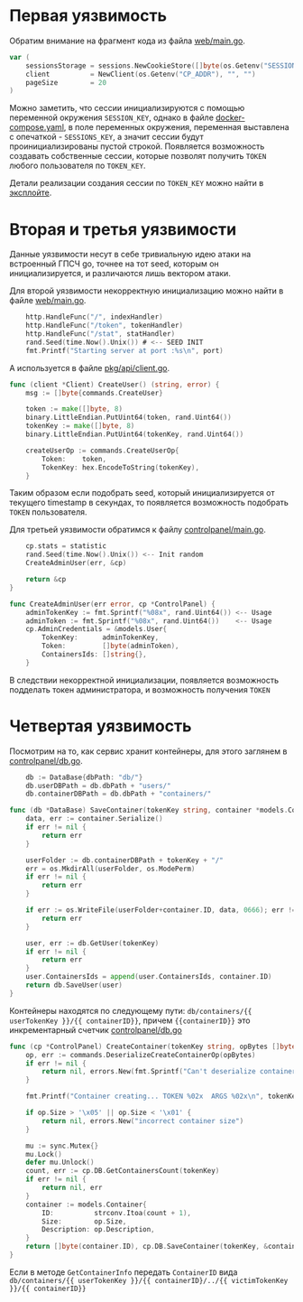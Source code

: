 # Первая уязвимость

Обратим внимание на фрагмент кода из файла [web/main.go](../../services/trash-factory/cmd/web/main.go). 
```go
var (
	sessionsStorage = sessions.NewCookieStore([]byte(os.Getenv("SESSION_KEY")))
	client          = NewClient(os.Getenv("CP_ADDR"), "", "")
	pageSize        = 20
)
```
Можно заметить, что сессии инициализируются с помощью переменной окружения `SESSION_KEY`, 
однако в файле [docker-compose.yaml](../../services/trash-factory/docker-compose.yml), в поле переменных окружения, переменная выставлена с опечаткой - `SESSIONS_KEY`, а значит сессии будут проинициализированы пустой строкой. Появляется возможность создавать собственные сессии, которые позволят получить `TOKEN` любого пользователя по `TOKEN_KEY`.

Детали реализации создания сессии по `TOKEN_KEY` можно найти в [эксплойте](1_session_generation/cookie_gen.go).

# Вторая и третья уязвимости
Данные уязвимости несут в себе тривиальную идею атаки на встроенный ГПСЧ go, 
точнее на тот seed, которым он инициализируется, и различаются лишь вектором атаки.

Для второй уязвимости некорректную инициализацию можно найти в файле [web/main.go](../../services/trash-factory/cmd/web/main.go).
```go
	http.HandleFunc("/", indexHandler)
	http.HandleFunc("/token", tokenHandler)
	http.HandleFunc("/stat", statHandler)
	rand.Seed(time.Now().Unix()) # <-- SEED INIT
	fmt.Printf("Starting server at port :%s\n", port)
```
А используется в файле [pkg/api/client.go](../../services/trash-factory/pkg/api/client.go).
```go
func (client *Client) CreateUser() (string, error) {
	msg := []byte{commands.CreateUser}

	token := make([]byte, 8)
	binary.LittleEndian.PutUint64(token, rand.Uint64())
	tokenKey := make([]byte, 8)
	binary.LittleEndian.PutUint64(tokenKey, rand.Uint64())

	createUserOp := commands.CreateUserOp{
		Token:    token,
		TokenKey: hex.EncodeToString(tokenKey),
	}
```
Таким образом если подобрать seed, который инициализируется от текущего timestamp в секундах, 
то появляется возможность подобрать `TOKEN` пользователя.

Для третьей уязвимости обратимся к файлу [controlpanel/main.go](../../services/trash-factory/cmd/controlpanel/main.go).
```go
	cp.stats = statistic
	rand.Seed(time.Now().Unix()) <-- Init random
	CreateAdminUser(err, &cp)

	return &cp
}

func CreateAdminUser(err error, cp *ControlPanel) {
	adminTokenKey := fmt.Sprintf("%08x", rand.Uint64()) <-- Usage
	adminToken := fmt.Sprintf("%08x", rand.Uint64())    <-- Usage
	cp.AdminCredentials = &models.User{
		TokenKey:      adminTokenKey,
		Token:         []byte(adminToken),
		ContainersIds: []string{},
	}
```
В следствии некорректной инициализации, появляется возможность подделать токен администратора, 
и возможность получения `TOKEN`

# Четвертая уязвимость

Посмотрим на то, как сервис хранит контейнеры, для этого заглянем в [controlpanel/db.go](../../services/trash-factory/cmd/controlpanel/db.go).

```go
	db := DataBase{dbPath: "db/"}
	db.userDBPath = db.dbPath + "users/"
	db.containerDBPath = db.dbPath + "containers/"
```

```go
func (db *DataBase) SaveContainer(tokenKey string, container *models.Container) error {
	data, err := container.Serialize()
	if err != nil {
		return err
	}

	userFolder := db.containerDBPath + tokenKey + "/"
	err = os.MkdirAll(userFolder, os.ModePerm)
	if err != nil {
		return err
	}

	if err := os.WriteFile(userFolder+container.ID, data, 0666); err != nil {
		return err
	}

	user, err := db.GetUser(tokenKey)
	if err != nil {
		return err
	}
	user.ContainersIds = append(user.ContainersIds, container.ID)
	return db.SaveUser(user)
}
```

Контейнеры находятся по следующему пути: `db/containers/{{ userTokenKey }}/{{ containerID}}`, причем `{{containerID}}` это инкрементарный счетчик
[controlpanel/db.go](../../services/trash-factory/cmd/commands/commands.go)
```go
func (cp *ControlPanel) CreateContainer(tokenKey string, opBytes []byte) ([]byte, error) {
	op, err := commands.DeserializeCreateContainerOp(opBytes)
	if err != nil {
		return nil, errors.New(fmt.Sprintf("Can't deserialize container. %s", err))
	}

	fmt.Printf("Container creating... TOKEN %02x  ARGS %02x\n", tokenKey, opBytes)

	if op.Size > '\x05' || op.Size < '\x01' {
		return nil, errors.New("incorrect container size")
	}

	mu := sync.Mutex{}
	mu.Lock()
	defer mu.Unlock()
	count, err := cp.DB.GetContainersCount(tokenKey)
	if err != nil {
		return nil, err
	}
	container := models.Container{
		ID:          strconv.Itoa(count + 1),
		Size:        op.Size,
		Description: op.Description,
	}
	return []byte(container.ID), cp.DB.SaveContainer(tokenKey, &container)
}
```

Если в методе `GetContainerInfo` передать `ContainerID` вида `db/containers/{{ userTokenKey }}/{{ containerID}/../{{ victimTokenKey }}/{{ containerID}}` 